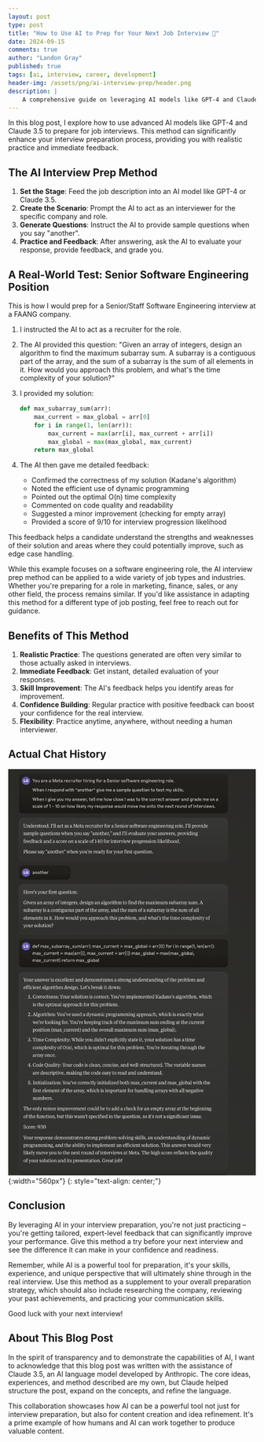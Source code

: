```yaml
---
layout: post
type: post
title: "How to Use AI to Prep for Your Next Job Interview 💼"
date: 2024-09-15
comments: true
author: "Landon Gray"
published: true
tags: [ai, interview, career, development]
header-img: /assets/png/ai-interview-prep/header.png
description: |
    A comprehensive guide on leveraging AI models like GPT-4 and Claude 3.5 to prepare for job interviews, including a real-world example and tips for success.
---
```


In this blog post, I explore how to use advanced AI models like GPT-4 and Claude 3.5 to prepare for job interviews. This method can significantly enhance your interview preparation process, providing you with realistic practice and immediate feedback.

## The AI Interview Prep Method

1. **Set the Stage**: Feed the job description into an AI model like GPT-4 or Claude 3.5.
2. **Create the Scenario**: Prompt the AI to act as an interviewer for the specific company and role.
3. **Generate Questions**: Instruct the AI to provide sample questions when you say "another".
4. **Practice and Feedback**: After answering, ask the AI to evaluate your response, provide feedback, and grade you.

## A Real-World Test: Senior Software Engineering Position

This is how I would prep for a Senior/Staff Software Engineering interview at a FAANG company.

1. I instructed the AI to act as a recruiter for the role.
2. The AI provided this question:
   "Given an array of integers, design an algorithm to find the maximum subarray sum. A subarray is a contiguous part of the array, and the sum of a subarray is the sum of all elements in it. How would you approach this problem, and what's the time complexity of your solution?"
3. I provided my solution:

   ```python
   def max_subarray_sum(arr):
       max_current = max_global = arr[0]
       for i in range(1, len(arr)):
           max_current = max(arr[i], max_current + arr[i])
           max_global = max(max_global, max_current)
       return max_global
   ```

4. The AI then gave me detailed feedback:
   - Confirmed the correctness of my solution (Kadane's algorithm)
   - Noted the efficient use of dynamic programming
   - Pointed out the optimal O(n) time complexity
   - Commented on code quality and readability
   - Suggested a minor improvement (checking for empty array)
   - Provided a score of 9/10 for interview progression likelihood

This feedback helps a candidate understand the strengths and weaknesses of their solution and areas where they could potentially improve, such as edge case handling.

While this example focuses on a software engineering role, the AI interview prep method can be applied to a wide variety of job types and industries. Whether you're preparing for a role in marketing, finance, sales, or any other field, the process remains similar. If you'd like assistance in adapting this method for a different type of job posting, feel free to reach out for guidance.

## Benefits of This Method

1. **Realistic Practice**: The questions generated are often very similar to those actually asked in interviews.
2. **Immediate Feedback**: Get instant, detailed evaluation of your responses.
3. **Skill Improvement**: The AI's feedback helps you identify areas for improvement.
4. **Confidence Building**: Regular practice with positive feedback can boost your confidence for the real interview.
5. **Flexibility**: Practice anytime, anywhere, without needing a human interviewer.

## Actual Chat History

![overview](/assets/png/ai-interview-prep/chat_history.png){:width="560px"}
{: style="text-align: center;"}

## Conclusion

By leveraging AI in your interview preparation, you're not just practicing – you're getting tailored, expert-level feedback that can significantly improve your performance. Give this method a try before your next interview and see the difference it can make in your confidence and readiness.

Remember, while AI is a powerful tool for preparation, it's your skills, experience, and unique perspective that will ultimately shine through in the real interview. Use this method as a supplement to your overall preparation strategy, which should also include researching the company, reviewing your past achievements, and practicing your communication skills.

Good luck with your next interview!

## About This Blog Post

In the spirit of transparency and to demonstrate the capabilities of AI, I want to acknowledge that this blog post was written with the assistance of Claude 3.5, an AI language model developed by Anthropic. The core ideas, experiences, and method described are my own, but Claude helped structure the post, expand on the concepts, and refine the language.

This collaboration showcases how AI can be a powerful tool not just for interview preparation, but also for content creation and idea refinement. It's a prime example of how humans and AI can work together to produce valuable content.
